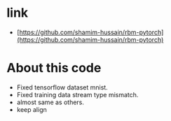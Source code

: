 # link
- [https://github.com/shamim-hussain/rbm-pytorch](https://github.com/shamim-hussain/rbm-pytorch)

# About this code
- Fixed tensorflow dataset mnist.
- Fixed training data stream type mismatch.
- almost same as others. 
- keep align